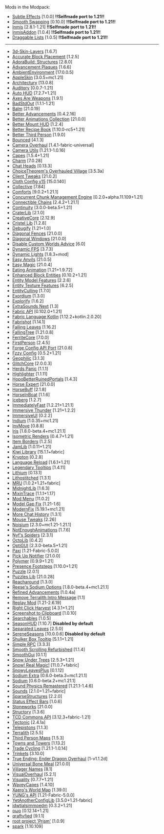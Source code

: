 Mods in the Modpack:

- [Subtle Effects](https://modrinth.com/mod/subtle-effects) [1.0.0] **!!Selfmade port to 1.21!!**
- [Smooth Swapping](https://modrinth.com/mod/smooth-swapping) [0.10.0] **!!Selfmade port to 1.21!!**
- [Inmis](https://github.com/Dreuzz/inmis) [2.8.1-1.21] **!!Selfmade port to 1.21!!**
- [InmisAddon](https://github.com/Dreuzz/InmisAddon) [1.0.4] **!!Selfmade port to 1.21!!**  
- [Draggable Lists](https://github.com/mrmelon54/draggable_lists/pull/24) [1.0.5] **!!Selfmade port to 1.21!!**
---
- [3d-Skin-Layers](https://modrinth.com/mod/zV5r3pPn) [1.6.7]
- [Accurate Block Placement](https://modrinth.com/mod/kzwxhsjp) [1.2.5]
- [AdoraBuild: Structures](https://modrinth.com/mod/rYlnn25U) [2.8.0]
- [Advancement Plaques](https://modrinth.com/mod/9NM0dXub) [1.6.6]
- [AmbientEnvironment](https://modrinth.com/mod/DyTvM1dv) [17.0.0.5]
- [AppleSkin](https://modrinth.com/mod/EsAfCjCV) [3.0.5+mc1.21]
- [Architectury](https://modrinth.com/mod/lhGA9TYQ) [13.0.8]
- [Auditory](https://modrinth.com/mod/UafsfA4K) [0.0.7-1.21]
- [Auto HUD](https://modrinth.com/mod/temczoTQ) [7.2.7+1.21]
- [Axes Are Weapons](https://modrinth.com/mod/1jvt7RTc) [1.9.1]
- [BadStdOut](https://modrinth.com/mod/9Y8sMRVG) [1.1.1-1.21]
- [Balm](https://modrinth.com/mod/MBAkmtvl) [21.0.19]
- [Better Advancements](https://modrinth.com/mod/Q2OqKxDG) [0.4.2.16]
- [Better Animations Collection](https://modrinth.com/mod/OoOVj3J3) [21.0.0]
- [Better Mount HUD](https://modrinth.com/mod/kqJFAPU9) [1.2.4]
- [Better Recipe Book](https://modrinth.com/mod/vWIaVOTE) [1.10.0-rc5+1.21]
- [Better Third Person](https://modrinth.com/mod/G1s2WpNo) [1.9.0]
- [Bounced](https://modrinth.com/mod/2mlOZXZr) [4.1.3]
- [Camera Overhaul](https://modrinth.com/mod/m0oRwcZx) [1.4.1-fabric-universal]
- [Camera Utils](https://modrinth.com/mod/rrwQMaWQ) [1.21.1-1.0.16]
- [Capes](https://modrinth.com/mod/89Wsn8GD) [1.5.4+1.21]
- [Charm](https://modrinth.com/mod/pOQTcQmj) [7.0.28]
- [Chat Heads](https://modrinth.com/mod/Wb5oqrBJ) [0.13.3]
- [ChoiceTheorem's Overhauled Village](https://modrinth.com/mod/fgmhI8kH) [3.5.3a]
- [Client Tweaks](https://modrinth.com/mod/vPNqo58Q) [21.0.2]
- [Cloth Config v15](https://modrinth.com/mod/9s6osm5g) [15.0.140]
- [Collective](https://modrinth.com/mod/e0M1UDsY) [7.84]
- [Comforts](https://modrinth.com/mod/SaCpeal4) [9.0.2+1.21.1]
- [Concurrent Chunk Management Engine](https://modrinth.com/mod/VSNURh3q) [0.2.0+alpha.11.109+1.21]
- [Connectible Chains](https://modrinth.com/mod/ykSfIgTw) [2.4.2+1.21.1]
- [Continuity](https://modrinth.com/mod/1IjD5062) [3.0.0-beta.5+1.21]
- [CraterLib](https://modrinth.com/mod/Nn8Wasaq) [2.1.0]
- [CreativeCore](https://modrinth.com/mod/OsZiaDHq) [2.12.9]
- [Cristel Lib](https://modrinth.com/mod/cl223EMc) [1.2.8]
- [Debugify](https://modrinth.com/mod/QwxR6Gcd) [1.21+1.0]
- [Diagonal Fences](https://modrinth.com/mod/IKARgflD) [21.0.0]
- [Diagonal Windows](https://modrinth.com/mod/oOi0CKes) [21.0.0]
- [Disable Custom Worlds Advice](https://modrinth.com/mod/HdwRs3kc) [6.0]
- [Dynamic FPS](https://modrinth.com/mod/LQ3K71Q1) [3.7.3]
- [Dynamic Lights](https://modrinth.com/mod/7YjclEGc) [1.8.3+mod]
- [Easy Anvils](https://modrinth.com/mod/OZBR5JT5) [21.0.5]
- [Easy Magic](https://modrinth.com/mod/9hx3AbJM) [21.0.4]
- [Eating Animation](https://modrinth.com/mod/rUgZvGzi) [1.21+1.9.72]
- [Enhanced Block Entities](https://modrinth.com/mod/OVuFYfre) [0.10.2+1.21]
- [Entity Model Features](https://modrinth.com/mod/4I1XuqiY) [2.2.6]
- [Entity Texture Features](https://modrinth.com/mod/BVzZfTc1) [6.2.5]
- [EntityCulling](https://modrinth.com/mod/NNAgCjsB) [1.7.0]
- [Exordium](https://modrinth.com/mod/DynYZEae) [1.3.0]
- [Explorify](https://modrinth.com/mod/HSfsxuTo) [1.6.2]
- [ExtraSounds Next](https://modrinth.com/mod/jv7tzVE4) [1.3]
- [Fabric API](https://modrinth.com/mod/P7dR8mSH) [0.102.0+1.21]
- [Fabric Language Kotlin](https://modrinth.com/mod/Ha28R6CL) [1.12.2+kotlin.2.0.20]
- [Fabrishot](https://modrinth.com/mod/3qsfQtE9) [1.14.1]
- [Falling Leaves](https://modrinth.com/mod/WhbRG4iK) [1.16.2]
- [FallingTree](https://modrinth.com/mod/Fb4jn8m6) [1.21.0.8]
- [FerriteCore](https://modrinth.com/mod/uXXizFIs) [7.0.0]
- [FirstPerson](https://modrinth.com/mod/H5XMjpHi) [2.4.5]
- [Forge Config API Port](https://modrinth.com/mod/ohNO6lps) [21.0.8]
- [Fzzy Config](https://modrinth.com/mod/hYykXjDp) [0.5.2+1.21]
- [Geophilic](https://modrinth.com/mod/hl5OLM95) [3.1.3]
- [GlitchCore](https://modrinth.com/mod/s3dmwKy5) [2.0.0.3]
- [Herds Panic](https://modrinth.com/mod/U64ZYLjC) [1.1.1]
- [Highlighter](https://modrinth.com/mod/cVNW5lr6) [1.1.11]
- [HopoBetterRuinedPortals](https://modrinth.com/mod/hIpLSyga) [1.4.3]
- [Horse Expert](https://modrinth.com/mod/24CSPS1E) [21.0.0]
- [HorseBuff](https://modrinth.com/mod/IrrG0G8l) [2.1.8]
- [HorseInBoat](https://modrinth.com/mod/jZ1T46Hr) [1.1.6]
- [Iceberg](https://modrinth.com/mod/5faXoLqX) [1.2.7]
- [ImmediatelyFast](https://modrinth.com/mod/5ZwdcRci) [1.2.21+1.21.1]
- [Immersive Thunder](https://modrinth.com/mod/uKjKoMsj) [1.21+1.2.2]
- [ImmersiveUI](https://modrinth.com/mod/9wv7LuMc) [0.2.2]
- [Indium](https://modrinth.com/mod/Orvt0mRa) [1.0.35+mc1.21]
- [InvMove](https://modrinth.com/mod/REfW2AEX) [0.8.8]
- [Iris](https://modrinth.com/mod/YL57xq9U) [1.8.0-beta.4+mc1.21.1]
- [Isometric Renders](https://modrinth.com/mod/M0aimenU) [0.4.7+1.21]
- [Item Borders](https://modrinth.com/mod/b1fMg6sH) [1.2.5]
- [JamLib](https://modrinth.com/mod/IYY9Siz8) [1.0.11+1.21]
- [Kiwi Library](https://modrinth.com/mod/ufdDoWPd) [15.1.1+fabric]
- [Krypton](https://modrinth.com/mod/fQEb0iXm) [0.2.8]
- [Language Reload](https://modrinth.com/mod/uLbm7CG6) [1.6.1+1.21]
- [Legendary Tooltips](https://modrinth.com/mod/atHH8NyV) [1.4.11]
- [Lithium](https://modrinth.com/mod/gvQqBUqZ) [0.13.1]
- [Lithostitched](https://modrinth.com/mod/XaDC71GB) [1.3.1]
- [MRU](https://modrinth.com/mod/mru) [1.0.2+1.21+fabric]
- [MidnightLib](https://modrinth.com/mod/codAaoxh) [1.6.3]
- [MixinTrace](https://modrinth.com/mod/sGmHWmeL) [1.1.1+1.17]
- [Mod Menu](https://modrinth.com/mod/mOgUt4GM) [11.0.2]
- [Model Gap Fix](https://modrinth.com/mod/QdG47OkI) [1.21-1.6]
- [ModernFix](https://modrinth.com/mod/nmDcB62a) [5.19.1+mc1.21]
- [More Chat History](https://modrinth.com/mod/8qkXwOnk) [1.3.1]
- [Mouse Tweaks](https://modrinth.com/mod/aC3cM3Vq) [2.26]
- [Noisium](https://modrinth.com/mod/KuNKN7d2) [2.3.0+mc1.21-1.21.1]
- [NotEnoughAnimations](https://modrinth.com/mod/MPCX6s5C) [1.7.6]
- [Nyf's Spiders](https://modrinth.com/mod/dOGM7ccu) [2.3.1]
- [OctoLib](https://modrinth.com/mod/RH2KUdKJ) [0.4.2]
- [OptiGUI](https://modrinth.com/mod/JuksLGBQ) [2.3.0-beta.5+1.21]
- [Paxi](https://modrinth.com/mod/CU0PAyzb) [1.21-Fabric-5.0.0]
- [Pick Up Notifier](https://modrinth.com/mod/ZX66K16c) [21.0.0]
- [Polymer](https://modrinth.com/mod/xGdtZczs) [0.9.9+1.21]
- [Presence Footsteps](https://modrinth.com/mod/rcTfTZr3) [1.10.0+1.21]
- [Puzzle](https://modrinth.com/mod/3IuO68q1) [2.0.1]
- [Puzzles Lib](https://modrinth.com/mod/QAGBst4M) [21.0.28]
- [Reacharound](https://modrinth.com/mod/r3VgI4QN) [1.3.0]
- [Reese's Sodium Options](https://modrinth.com/mod/Bh37bMuy) [1.8.0-beta.4+mc1.21.1]
- [Refined Advancements](https://modrinth.com/mod/60PfR426) [1.0.4a]
- [Remove Terralith Intro Message](https://modrinth.com/mod/sk4iFZGy) [1.1]
- [Replay Mod](https://modrinth.com/mod/Nv2fQJo5) [1.21-2.6.19]
- [Right Click Harvest](https://modrinth.com/mod/Cnejf5xM) [4.3.1+1.21]
- [Screenshot to Clipboard](https://modrinth.com/mod/1KiJRrTg) [1.0.10]
- [Searchables](https://modrinth.com/mod/fuuu3xnx) [1.0.5]
- [SeasonHUD](https://modrinth.com/mod/iDiIfZLX) [1.10.7] **Disabled by default**
- [Separated Leaves](https://modrinth.com/mod/xEu0FTVG) [2.5.0]
- [SereneSeasons](https://modrinth.com/mod/e0bNACJD) [10.0.0.6] **Disabled by default**
- [Shulker Box Tooltip](https://modrinth.com/mod/2M01OLQq) [5.1.1+1.21]
- [Simple RPC](https://modrinth.com/mod/ObXSoyrn) [3.3.3]
- [Smooth Scrolling Refurbished](https://modrinth.com/mod/trr0scVt) [1.1.4]
- [SmoothGui](https://modrinth.com/mod/j6yrZogB) [0.1.1]
- [Snow Under Trees](https://modrinth.com/mod/XVnUIUAQ) [2.5.3+1.21]
- [Snow! Real Magic!](https://modrinth.com/mod/iJNje1E8) [11.0.7+fabric]
- [SnowyLeavesPlus](https://modrinth.com/mod/of7wIinq) [0.1.12]
- [Sodium Extra](https://modrinth.com/mod/PtjYWJkn) [0.6.0-beta.3+mc1.21.1]
- [Sodium](https://modrinth.com/mod/AANobbMI) [0.6.0-beta.2+mc1.21.1]
- [Sound Physics Remastered](https://modrinth.com/mod/qyVF9oeo) [1.21.1-1.4.6]
- [Sounds](https://modrinth.com/mod/sound) [2.1.0+1.21+fabric]
- [SparseStructures](https://modrinth.com/mod/qwvI41y9) [2.2.0]
- [Status Effect Bars](https://modrinth.com/mod/x02cBj9Y) [1.0.6]
- [Stoneworks](https://modrinth.com/mod/FzyTKtVF) [21.0.0]
- [Structory](https://modrinth.com/mod/aKCwCJlY) [1.3.6]
- [TCD Commons API](https://modrinth.com/mod/Eldc1g37) [3.12.3+fabric-1.21]
- [Tectonic](https://modrinth.com/mod/lWDHr9jE) [2.4.1a]
- [Telepistons](https://modrinth.com/mod/23PBx0DP) [1.1.3]
- [Terralith](https://modrinth.com/mod/8oi3bsk5) [2.5.5]
- [Third Person Maps](https://modrinth.com/mod/H0x6CMOI) [1.5.3]
- [Towns and Towers](https://modrinth.com/mod/DjLobEOy) [1.13.2]
- [Trade Cycling](https://modrinth.com/mod/qpPoAL6m) [1.21.1-1.0.14]
- [Trinkets](https://modrinth.com/mod/5aaWibi9) [3.10.0]
- [True Ending: Ender Dragon Overhaul](https://modrinth.com/mod/MCnBYP0b) [1-v1.1.2d]
- [Universal Bone Meal](https://modrinth.com/mod/66VIiT1y) [21.0.0]
- [Villager Names](https://modrinth.com/mod/gqRXDo8B) [8.1]
- [VisualOverhaul](https://modrinth.com/mod/YQnwl5Vv) [5.2.1]
- [Visuality](https://modrinth.com/mod/rI0hvYcd) [0.7.7+1.21]
- [WaveyCapes](https://modrinth.com/mod/kYuIpRLv) [1.4.10]
- [Xaero's World Map](https://modrinth.com/mod/NcUtCpym) [1.39.0]
- [YUNG's API](https://modrinth.com/mod/Ua7DFN59) [1.21-Fabric-5.0.0]
- [YetAnotherConfigLib](https://modrinth.com/mod/1eAoo2KR) [3.5.0+1.21-fabric]
- [idwtialsimmoedm](https://modrinth.com/mod/ad89WlWh) [0.3.2+1.21]
- [oωo](https://modrinth.com/mod/ccKDOlHs) [0.12.14+1.21]
- [qraftyfied](https://modrinth.com/mod/ibnDR6oc) [9.1.1]
- [root project 'Prism'](https://modrinth.com/mod/1OE8wbN0) [1.0.9]
- [spark](https://modrinth.com/mod/l6YH9Als) [1.10.109]
